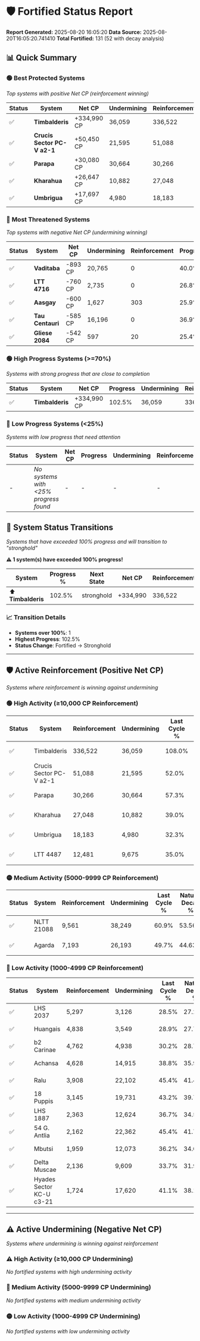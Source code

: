 # 🛡️ Fortified Status Report

**Report Generated:** 2025-08-20 16:05:20
**Data Source:** 2025-08-20T16:05:20.741410
**Total Fortified:** 131 (52 with decay analysis)

## 📊 Quick Summary

### 🟢 **Best Protected Systems**
*Top systems with positive Net CP (reinforcement winning)*

| Status | System | Net CP | Undermining | Reinforcement | Progress |
|--------|--------|--------|-------------|---------------|----------|
| ✅ | **Timbalderis** | +334,990 CP | 36,059 | 336,522 | 102.5% |
| ✅ | **Crucis Sector PC-V a2-1** | +50,450 CP | 21,595 | 51,088 | 48.7% |
| ✅ | **Parapa** | +30,080 CP | 30,664 | 30,266 | 52.6% |
| ✅ | **Kharahua** | +26,647 CP | 10,882 | 27,048 | 37.3% |
| ✅ | **Umbrigua** | +17,697 CP | 4,980 | 18,183 | 31.5% |

### 🔴 **Most Threatened Systems**
*Top systems with negative Net CP (undermining winning)*

| Status | System | Net CP | Undermining | Reinforcement | Progress |
|--------|--------|--------|-------------|---------------|----------|
| ✅ | **Vaditaba** | -893 CP | 20,765 | 0 | 40.0% |
| ✅ | **LTT 4716** | -760 CP | 2,735 | 0 | 26.8% |
| ✅ | **Aasgay** | -600 CP | 1,627 | 303 | 25.9% |
| ✅ | **Tau Centauri** | -585 CP | 16,196 | 0 | 36.9% |
| ✅ | **Gliese 2084** | -542 CP | 597 | 20 | 25.4% |

### 🟢 **High Progress Systems (>=70%)**
*Systems with strong progress that are close to completion*

| Status | System | Net CP | Progress | Undermining | Reinforcement |
|--------|--------|--------|----------|-------------|---------------|
| ✅ | **Timbalderis** | +334,990 CP | 102.5% | 36,059 | 336,522 |

### 🔴 **Low Progress Systems (<25%)**
*Systems with low progress that need attention*

| Status | System | Net CP | Progress | Undermining | Reinforcement |
|--------|--------|--------|----------|-------------|---------------|
| - | *No systems with <25% progress found* | - | - | - | - |
## 🔄 System Status Transitions  
*Systems that have exceeded 100% progress and will transition to "stronghold"*

**⚠️ 1 system(s) have exceeded 100% progress!**

| System | Progress % | Next State | Net CP | Reinforcement | Undermining | 
|--------|------------|-------------|--------|---------------|-------------|
| ⬆️ **Timbalderis** | 102.5% | stronghold | +334,990 | 336,522 | 36,059 |

### 📈 Transition Details
- **Systems over 100%**: 1
- **Highest Progress**: 102.5%
- **Status Change**: Fortified → Stronghold

---

## 🛡️ Active Reinforcement (Positive Net CP)
*Systems where reinforcement is winning against undermining*

### 🟢 High Activity (≥10,000 CP Reinforcement)

| Status | System | Reinforcement | Undermining | Last Cycle % | Natural Decay % | Current Progress % | Current CP | Net CP | Activity |
|--------|--------|---------------|-------------|--------------|-----------------|-------------------|------------|--------|----------|
| ✅ | Timbalderis | 336,522 | 36,059 | 108.0% | 50.96% | 102.5% | 666,250 | +334,990 | 🟢 High Reinforcement |
| ✅ | Crucis Sector PC-V a2-1 | 51,088 | 21,595 | 52.0% | 40.94% | 48.7% | 316,550 | +50,450 | 🟢 High Reinforcement |
| ✅ | Parapa | 30,266 | 30,664 | 57.3% | 47.97% | 52.6% | 341,900 | +30,080 | 🟢 High Reinforcement |
| ✅ | Kharahua | 27,048 | 10,882 | 39.0% | 33.20% | 37.3% | 242,450 | +26,647 | 🟢 High Reinforcement |
| ✅ | Umbrigua | 18,183 | 4,980 | 32.3% | 28.78% | 31.5% | 204,750 | +17,697 | 🟢 High Reinforcement |
| ✅ | LTT 4487 | 12,481 | 9,675 | 35.0% | 31.76% | 33.5% | 217,750 | +11,333 | 🟢 High Reinforcement |

### 🟡 Medium Activity (5000-9999 CP Reinforcement)

| Status | System | Reinforcement | Undermining | Last Cycle % | Natural Decay % | Current Progress % | Current CP | Net CP | Activity |
|--------|--------|---------------|-------------|--------------|-----------------|-------------------|------------|--------|----------|
| ✅ | NLTT 21088 | 9,561 | 38,249 | 60.9% | 53.56% | 55.0% | 357,500 | +9,355 | 🟡 Medium Reinforcement |
| ✅ | Agarda | 7,193 | 26,193 | 49.7% | 44.63% | 45.7% | 297,050 | +6,954 | 🟡 Medium Reinforcement |

### 🔴 Low Activity (1000-4999 CP Reinforcement)

| Status | System | Reinforcement | Undermining | Last Cycle % | Natural Decay % | Current Progress % | Current CP | Net CP | Activity |
|--------|--------|---------------|-------------|--------------|-----------------|-------------------|------------|--------|----------|
| ✅ | LHS 2037 | 5,297 | 3,126 | 28.5% | 27.29% | 28.0% | 182,000 | +4,645 | 🔵 Low Reinforcement |
| ✅ | Huangais | 4,838 | 3,549 | 28.9% | 27.73% | 28.4% | 184,599 | +4,363 | 🔵 Low Reinforcement |
| ✅ | b2 Carinae | 4,762 | 4,938 | 30.2% | 28.74% | 29.4% | 191,100 | +4,271 | 🔵 Low Reinforcement |
| ✅ | Achansa | 4,628 | 14,915 | 38.8% | 35.91% | 36.5% | 237,250 | +3,858 | 🔵 Low Reinforcement |
| ✅ | Ralu | 3,908 | 22,102 | 45.4% | 41.47% | 42.0% | 273,000 | +3,476 | 🔵 Low Reinforcement |
| ✅ | 18 Puppis | 3,145 | 19,731 | 43.2% | 39.77% | 40.2% | 261,300 | +2,790 | 🔵 Low Reinforcement |
| ✅ | LHS 1887 | 2,363 | 12,624 | 36.7% | 34.50% | 34.8% | 226,199 | +1,974 | 🔵 Low Reinforcement |
| ✅ | 54 G. Antlia | 2,162 | 22,362 | 45.4% | 41.72% | 42.0% | 273,000 | +1,815 | 🔵 Low Reinforcement |
| ✅ | Mbutsi | 1,959 | 12,073 | 36.2% | 34.06% | 34.3% | 222,949 | +1,536 | 🔵 Low Reinforcement |
| ✅ | Delta Muscae | 2,136 | 9,609 | 33.7% | 31.99% | 32.2% | 209,300 | +1,369 | 🔵 Low Reinforcement |
| ✅ | Hyades Sector KC-U c3-21 | 1,724 | 17,620 | 41.1% | 38.19% | 38.4% | 249,600 | +1,344 | 🔵 Low Reinforcement |


---

## ⚠️ Active Undermining (Negative Net CP)
*Systems where undermining is winning against reinforcement*

### ⚠️ High Activity (≥10,000 CP Undermining)

*No fortified systems with high undermining activity*

### 🔶 Medium Activity (5000-9999 CP Undermining)

*No fortified systems with medium undermining activity*

### 🟡 Low Activity (1000-4999 CP Undermining)

*No fortified systems with low undermining activity*
